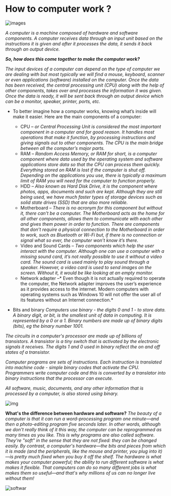# How to computer work ?

![images](https://www.theitdept.co.uk/wp-content/uploads/2019/01/hardwaresoftware-sales.png)

*A computer is a machine composed of hardware and software components. A computer receives data through an input unit based on the instructions it is given and after it processes the data, it sends it back through an output device.* 

***So, how does this come together to make the computer work?***

*The input devices of a computer can depend on the type of computer we are dealing with but most typically we will find a mouse, keyboard, scanner or even applications (software) installed on the computer. Once the data has been received, the central processing unit (CPU) along with the help of other components, takes over and processes the information it was given. Once the data is ready, it will be sent back through an output device which can be a monitor, speaker, printer, ports, etc.*

* To better imagine how a computer works, knowing what’s inside will make it easier. Here are the main components of a computer:

   * CPU – *or Central Processing Unit is considered the most important component in a computer and for good reason. It handles most operations that make it function, by processing instructions and giving signals out to other components. The CPU is the main bridge between all the computer’s major parts.*
   * RAM – *Random Access Memory, or RAM for short, is a computer component where data used by the operating system and software applications store data so that the CPU can process them quickly. Everything stored on RAM is lost if the computer is shut off. Depending on the applications you use, there is typically a maximum limit of RAM you will need for the computer to function properly.*
    * HDD – *Also known as Hard Disk Drive, it is the component where photos, apps, documents and such are kept. Although they are still being used, we have much faster types of storage devices such as solid state drives (SSD) that are also more reliable.*
   * Motherboard – *There is no acronym for this component but without it, there can’t be a computer. The Motherboard acts as the home for all other components, allows them to communicate with each other and gives them power in order to function. There are components that don’t require a physical connection to the Motherboard in order to work, such as Bluetooth or Wi-Fi but, if there is no connection or signal what so ever, the computer won’t know it’s there.*
   * Video and Sound Cards – *Two components which help the user interact with the computer. Although one can use a computer with a missing sound card, it’s not really possible to use it without a video card. The sound card is used mainly to play sound through a speaker. However, a video card is used to send images on the screen. Without it, it would be like looking at an empty monitor.*
   * Network adapter –* Even though it is not actually required to operate the computer, the Network adapter improves the user’s experience as it provides access to the internet. Modern computers with operating systems such as Windows 10 will not offer the user all of its features without an Internet connection.*



* Bits and binary
*Computers use binary - the digits 0 and 1 - to store data. A binary digit, or bit, is the smallest unit of data in computing. It is represented by a 0 or a 1. Binary numbers are made up of binary digits (bits), eg the binary number 1001.*

*The circuits in a computer's processor are made up of billions of transistors. A transistor is a tiny switch that is activated by the electronic signals it receives. The digits 1 and 0 used in binary reflect the on and off states of a transistor.*

*Computer programs are sets of instructions. Each instruction is translated into machine code - simple binary codes that activate the CPU. Programmers write computer code and this is converted by a translator into binary instructions that the processor can execute.*

*All software, music, documents, and any other information that is processed by a computer, is also stored using binary.*

![img](https://www.lifewire.com/thmb/RKKyIA--ajSmZ6vAyL-rKCMsGH4=/768x0/filters:no_upscale():max_bytes(150000):strip_icc()/how-to-read-binary-4692830-1-d3f971a7117b4d888f315f577fb9dcc3.png)

**What's the difference between hardware and software?**
*The beauty of a computer is that it can run a word-processing program one minute—and then a photo-editing program five seconds later. In other words, although we don't really think of it this way, the computer can be reprogrammed as many times as you like. This is why programs are also called software. They're "soft" in the sense that they are not fixed: they can be changed easily. By contrast, a computer's hardware—the bits and pieces from which it is made (and the peripherals, like the mouse and printer, you plug into it)—is pretty much fixed when you buy it off the shelf. The hardware is what makes your computer powerful; the ability to run different software is what makes it flexible. That computers can do so many different jobs is what makes them so useful—and that's why millions of us can no longer live without them!*

![softwar](https://i.pinimg.com/736x/93/17/6a/93176a1058fc405299b6465fd927162d.jpg)



